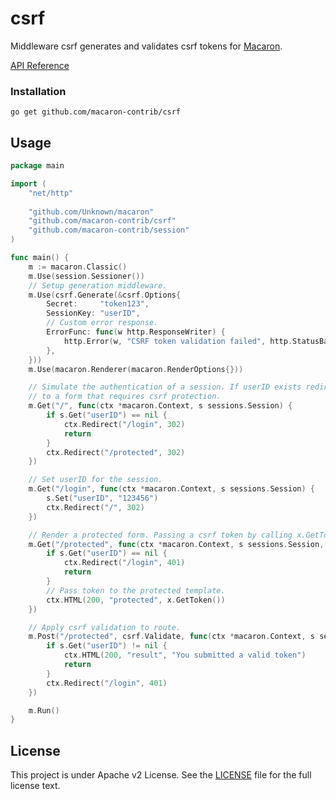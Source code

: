 csrf
====

Middleware csrf generates and validates csrf tokens for [Macaron](https://github.com/Unknwon/macaron).

[API Reference](https://gowalker.org/github.com/macaron-contrib/csrf)

### Installation

	go get github.com/macaron-contrib/csrf
	
## Usage

```go
package main

import (
    "net/http"
    
    "github.com/Unknown/macaron"
    "github.com/macaron-contrib/csrf"
    "github.com/macaron-contrib/session"
)

func main() {
    m := macaron.Classic()
    m.Use(session.Sessioner())
    // Setup generation middleware.
    m.Use(csrf.Generate(&csrf.Options{
        Secret:     "token123",
        SessionKey: "userID",
        // Custom error response.
        ErrorFunc: func(w http.ResponseWriter) {
            http.Error(w, "CSRF token validation failed", http.StatusBadRequest)
        },
    }))
    m.Use(macaron.Renderer(macaron.RenderOptions{}))

    // Simulate the authentication of a session. If userID exists redirect
    // to a form that requires csrf protection.
    m.Get("/", func(ctx *macaron.Context, s sessions.Session) {
        if s.Get("userID") == nil {
            ctx.Redirect("/login", 302)
            return
        }
        ctx.Redirect("/protected", 302)
    })

    // Set userID for the session.
    m.Get("/login", func(ctx *macaron.Context, s sessions.Session) {
        s.Set("userID", "123456")
        ctx.Redirect("/", 302)
    })

    // Render a protected form. Passing a csrf token by calling x.GetToken()
    m.Get("/protected", func(ctx *macaron.Context, s sessions.Session, x csrf.CSRF) {
        if s.Get("userID") == nil {
            ctx.Redirect("/login", 401)
            return
        }
        // Pass token to the protected template.
        ctx.HTML(200, "protected", x.GetToken())
    })

    // Apply csrf validation to route.
    m.Post("/protected", csrf.Validate, func(ctx *macaron.Context, s sessions.Session) {
        if s.Get("userID") != nil {
            ctx.HTML(200, "result", "You submitted a valid token")
            return
        }
        ctx.Redirect("/login", 401)
    })

    m.Run()
}
```

## License

This project is under Apache v2 License. See the [LICENSE](LICENSE) file for the full license text.